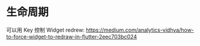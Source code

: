 # 生命周期

可以用 Key 控制 Widget redrew: https://medium.com/analytics-vidhya/how-to-force-widget-to-redraw-in-flutter-2eec703bc024